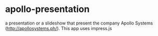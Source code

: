 # apollo-presentation
a presentation or a slideshow that present the company Apollo Systems (http://apollosystems.ph/). This app uses impress.js 
